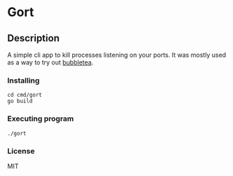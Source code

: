# Gort

## Description

A simple cli app to kill processes listening on your ports.
It was mostly used as a way to try out [bubbletea](https://github.com/charmbracelet/bubbletea).

### Installing
```
cd cmd/gort
go build
```

### Executing program
```
./gort
```

### License
MIT
